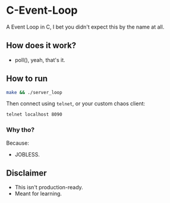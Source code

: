 # C-Event-Loop
A Event Loop in C, I bet you didn't expect this by the name at all.

## How does it work?

- poll(), yeah, that's it.

## How to run

```bash
make && ./server_loop
````

Then connect using `telnet`, or your custom chaos client:

```bash
telnet localhost 8090
```

### Why tho?

Because:

* JOBLESS.

## Disclaimer

* This isn't production-ready.
* Meant for learning.


